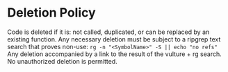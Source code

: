 # Deletion Policy

Code is deleted if it is: not called, duplicated, or can be replaced by an existing function.
Any necessary deletion must be subject to a ripgrep text search that proves non-use:
`rg -n "<SymbolName>" -S || echo "no refs"`
Any deletion accompanied by a link to the result of the vulture + rg search.
No unauthorized deletion is permitted.
